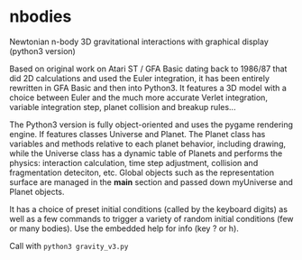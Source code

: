 # nbodies
Newtonian n-body 3D gravitational interactions with graphical display (python3 version)

Based on original work on Atari ST / GFA Basic dating back to 1986/87 that did 2D calculations and used the Euler integration, it has been entirely rewritten in GFA Basic and then into Python3. It features a 3D model with a choice between Euler and the much more accurate Verlet integration, 
variable integration step, planet collision and breakup rules... 

The Python3 version is fully object-oriented and uses the pygame rendering engine. If features classes Universe and Planet. The Planet class has variables and methods relative to each planet behavior, including drawing, while the Universe class has a dynamic table of Planets and performs the physics: interaction calculation, time step adjustment, collision and fragmentation deteciton, etc. Global objects such as the representation surface are managed in the __main__ section and passed down myUniverse and Planet objects.

It has a choice of preset initial conditions (called by the keyboard digits) as well as a few commands to trigger a variety of random initial conditions (few or many bodies). Use the embedded help for info (key ? or h).

Call with `python3 gravity_v3.py`
